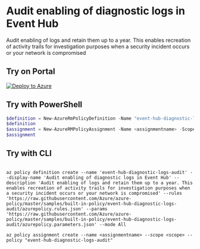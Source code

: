 # Audit enabling of diagnostic logs in Event Hub

Audit enabling of logs and retain them up to a year. This enables recreation of activity trails for investigation purposes when a security incident occurs or your network is compromised

## Try on Portal

[![Deploy to Azure](http://azuredeploy.net/deploybutton.png)](https://portal.azure.com/?feature.customportal=false&microsoft_azure_policy=true&microsoft_azure_policy_policyinsights=true&feature.microsoft_azure_security_policy=true&microsoft_azure_marketplace_policy=true#blade/Microsoft_Azure_Policy/CreatePolicyDefinitionBlade/uri/https%3A%2F%2Fraw.githubusercontent.com%2FAzure%2Fazure-policy%2Fmaster%2Fsamples%2Fbuilt-in-policy%2Fevent-hub-diagnostic-logs-audit%2Fazurepolicy.json)

## Try with PowerShell

````powershell
$definition = New-AzureRmPolicyDefinition -Name "event-hub-diagnostic-logs-audit" -DisplayName "Audit enabling of diagnostic logs in Event Hub" -description "Audit enabling of logs and retain them up to a year. This enables recreation of activity trails for investigation purposes when a security incident occurs or your network is compromised" -Policy 'https://raw.githubusercontent.com/Azure/azure-policy/master/samples/built-in-policy/event-hub-diagnostic-logs-audit/azurepolicy.rules.json' -Parameter 'https://raw.githubusercontent.com/Azure/azure-policy/master/samples/built-in-policy/event-hub-diagnostic-logs-audit/azurepolicy.parameters.json' -Mode All
$definition
$assignment = New-AzureRMPolicyAssignment -Name <assignmentname> -Scope <scope> -effect <effect> -requiredRetentionDays <requiredRetentionDays> -PolicyDefinition $definition
$assignment 
````

## Try with CLI

````cli

az policy definition create --name 'event-hub-diagnostic-logs-audit' --display-name 'Audit enabling of diagnostic logs in Event Hub' --description 'Audit enabling of logs and retain them up to a year. This enables recreation of activity trails for investigation purposes when a security incident occurs or your network is compromised' --rules 'https://raw.githubusercontent.com/Azure/azure-policy/master/samples/built-in-policy/event-hub-diagnostic-logs-audit/azurepolicy.rules.json' --params 'https://raw.githubusercontent.com/Azure/azure-policy/master/samples/built-in-policy/event-hub-diagnostic-logs-audit/azurepolicy.parameters.json' --mode All

az policy assignment create --name <assignmentname> --scope <scope> --policy "event-hub-diagnostic-logs-audit" 

````